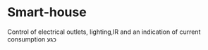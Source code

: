 # Smart-house
Control of electrical outlets, lighting,IR and an indication of current consumption
כגע
